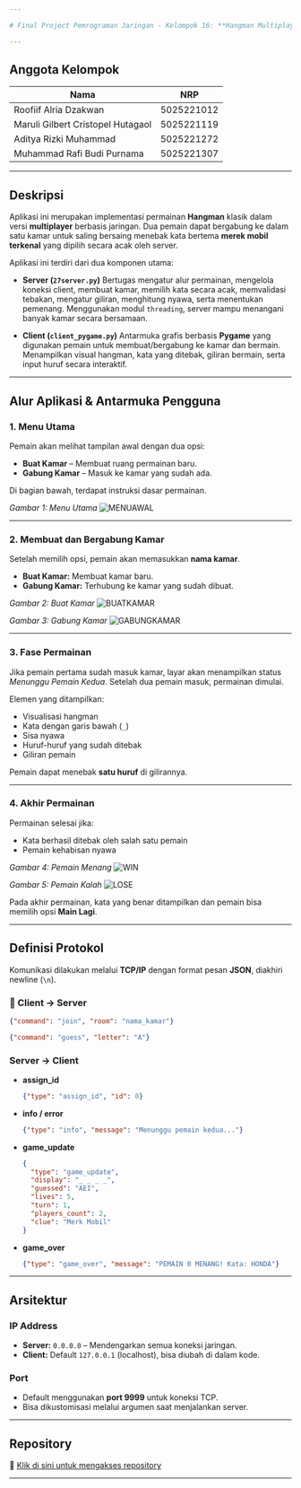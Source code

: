 ```yaml
---

# Final Project Pemrograman Jaringan - Kelompok 16: **Hangman Multiplayer**

---
```


## Anggota Kelompok

| Nama                              | NRP        |
| --------------------------------- | ---------- |
| Roofiif Alria Dzakwan             | 5025221012 |
| Maruli Gilbert Cristopel Hutagaol | 5025221119 |
| Aditya Rizki Muhammad             | 5025221272 |
| Muhammad Rafi Budi Purnama        | 5025221307 |

---


## Deskripsi

Aplikasi ini merupakan implementasi permainan **Hangman** klasik dalam versi **multiplayer** berbasis jaringan. Dua pemain dapat bergabung ke dalam satu kamar untuk saling bersaing menebak kata bertema **merek mobil terkenal** yang dipilih secara acak oleh server.

Aplikasi ini terdiri dari dua komponen utama:

* **Server (`27server.py`)**
  Bertugas mengatur alur permainan, mengelola koneksi client, membuat kamar, memilih kata secara acak, memvalidasi tebakan, mengatur giliran, menghitung nyawa, serta menentukan pemenang. Menggunakan modul `threading`, server mampu menangani banyak kamar secara bersamaan.

* **Client (`client_pygame.py`)**
  Antarmuka grafis berbasis **Pygame** yang digunakan pemain untuk membuat/bergabung ke kamar dan bermain. Menampilkan visual hangman, kata yang ditebak, giliran bermain, serta input huruf secara interaktif.

---

## Alur Aplikasi & Antarmuka Pengguna

### 1. Menu Utama

Pemain akan melihat tampilan awal dengan dua opsi:

* **Buat Kamar** – Membuat ruang permainan baru.
* **Gabung Kamar** – Masuk ke kamar yang sudah ada.

Di bagian bawah, terdapat instruksi dasar permainan.

*Gambar 1: Menu Utama*
![MENUAWAL](https://github.com/user-attachments/assets/6de45a04-bcc3-42fd-8a6b-d65c52434f88)


---

### 2. Membuat dan Bergabung Kamar

Setelah memilih opsi, pemain akan memasukkan **nama kamar**.

* **Buat Kamar:** Membuat kamar baru.
* **Gabung Kamar:** Terhubung ke kamar yang sudah dibuat.

*Gambar 2: Buat Kamar*
![BUATKAMAR](https://github.com/user-attachments/assets/854fa81d-64d8-4781-8dd2-5d6852899966)


*Gambar 3: Gabung Kamar*
![GABUNGKAMAR](https://github.com/user-attachments/assets/d1b4070f-9780-4a75-ad42-1079819a0576)


---

### 3. Fase Permainan

Jika pemain pertama sudah masuk kamar, layar akan menampilkan status *Menunggu Pemain Kedua*. Setelah dua pemain masuk, permainan dimulai.

Elemen yang ditampilkan:

* Visualisasi hangman
* Kata dengan garis bawah (`_`)
* Sisa nyawa
* Huruf-huruf yang sudah ditebak
* Giliran pemain

Pemain dapat menebak **satu huruf** di gilirannya.

---

### 4. Akhir Permainan

Permainan selesai jika:

* Kata berhasil ditebak oleh salah satu pemain
* Pemain kehabisan nyawa

*Gambar 4: Pemain Menang*
![WIN](https://github.com/user-attachments/assets/bac7b21e-06fa-4fdb-b6a4-cb4e487b2e81)


*Gambar 5: Pemain Kalah*
![LOSE](https://github.com/user-attachments/assets/9c52a1be-1228-4d9e-b4a1-b5162198b05a)


Pada akhir permainan, kata yang benar ditampilkan dan pemain bisa memilih opsi **Main Lagi**.

---

## Definisi Protokol

Komunikasi dilakukan melalui **TCP/IP** dengan format pesan **JSON**, diakhiri newline (`\n`).

### 🔁 Client → Server

```json
{"command": "join", "room": "nama_kamar"}
```

```json
{"command": "guess", "letter": "A"}
```

### Server → Client

* **assign\_id**

  ```json
  {"type": "assign_id", "id": 0}
  ```

* **info / error**

  ```json
  {"type": "info", "message": "Menunggu pemain kedua..."}
  ```

* **game\_update**

  ```json
  {
    "type": "game_update",
    "display": "_ _ _ _",
    "guessed": "AEI",
    "lives": 5,
    "turn": 1,
    "players_count": 2,
    "clue": "Merk Mobil"
  }
  ```

* **game\_over**

  ```json
  {"type": "game_over", "message": "PEMAIN 0 MENANG! Kata: HONDA"}
  ```

---

## Arsitektur

### IP Address

* **Server:** `0.0.0.0` – Mendengarkan semua koneksi jaringan.
* **Client:** Default `127.0.0.1` (localhost), bisa diubah di dalam kode.

### Port

* Default menggunakan **port 9999** untuk koneksi TCP.
* Bisa dikustomisasi melalui argumen saat menjalankan server.

---

## Repository

🔗 [Klik di sini untuk mengakses repository](https://github.com/arizki787/final_progjar.git)

---
